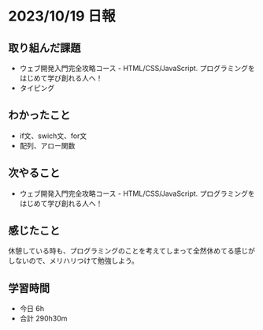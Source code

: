 # 2023/10/19 日報

## 取り組んだ課題
- ウェブ開発入門完全攻略コース - HTML/CSS/JavaScript. プログラミングをはじめて学び創れる人へ！
- タイピング

## わかったこと
- if文、swich文、for文
- 配列、アロー関数

## 次やること
- ウェブ開発入門完全攻略コース - HTML/CSS/JavaScript. プログラミングをはじめて学び創れる人へ！

## 感じたこと
休憩している時も、プログラミングのことを考えてしまって全然休めてる感じがしないので、メリハリつけて勉強しよう。

## 学習時間
- 今日 6h
- 合計 290h30m
